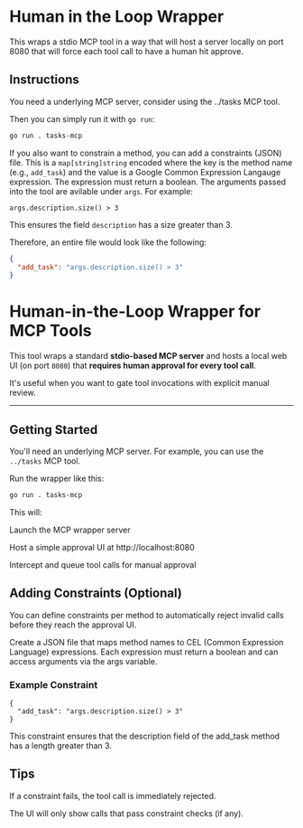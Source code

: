 # Human in the Loop Wrapper

This wraps a stdio MCP tool in a way that will host a server locally on port
8080 that will force each tool call to have a human hit approve.

## Instructions

You need a underlying MCP server, consider using the ../tasks MCP tool.

Then you can simply run it with `go run`:

```bash
go run . tasks-mcp
```

If you also want to constrain a method, you can add a constraints (JSON) file. This is a `map[string]string` encoded where the key is the method name (e.g., `add_task`) and the value is a Google Common Expression Langauge expression. The expression must return a boolean. The arguments passed into the tool are avilable under `args`. For example:

```
args.description.size() > 3
```

This ensures the field `description` has a size greater than 3.

Therefore, an entire file would look like the following:

```json
{
  "add_task": "args.description.size() > 3"
}
```

# Human-in-the-Loop Wrapper for MCP Tools

This tool wraps a standard **stdio-based MCP server** and hosts a local web UI (on port `8080`) that **requires human approval for every tool call**.

It's useful when you want to gate tool invocations with explicit manual review.

---

## Getting Started

You'll need an underlying MCP server. For example, you can use the `../tasks` MCP tool.

Run the wrapper like this:

```bash
go run . tasks-mcp
```

This will:

Launch the MCP wrapper server

Host a simple approval UI at http://localhost:8080

Intercept and queue tool calls for manual approval

## Adding Constraints (Optional)
You can define constraints per method to automatically reject invalid calls before they reach the approval UI.

Create a JSON file that maps method names to CEL (Common Expression Language) expressions. Each expression must return a boolean and can access arguments via the args variable.

### Example Constraint
```
{
  "add_task": "args.description.size() > 3"
}
```

This constraint ensures that the description field of the add_task method has a length greater than 3.

## Tips
If a constraint fails, the tool call is immediately rejected.

The UI will only show calls that pass constraint checks (if any).
